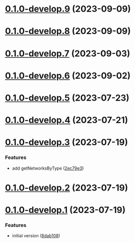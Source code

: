 # [0.1.0-develop.9](https://git.lumeweb.com/LumeWeb/kernel-network-registry-client/compare/v0.1.0-develop.8...v0.1.0-develop.9) (2023-09-09)

# [0.1.0-develop.8](https://git.lumeweb.com/LumeWeb/kernel-network-registry-client/compare/v0.1.0-develop.7...v0.1.0-develop.8) (2023-09-09)

# [0.1.0-develop.7](https://git.lumeweb.com/LumeWeb/kernel-network-registry-client/compare/v0.1.0-develop.6...v0.1.0-develop.7) (2023-09-03)

# [0.1.0-develop.6](https://git.lumeweb.com/LumeWeb/kernel-network-registry-client/compare/v0.1.0-develop.5...v0.1.0-develop.6) (2023-09-02)

# [0.1.0-develop.5](https://git.lumeweb.com/LumeWeb/kernel-network-registry-client/compare/v0.1.0-develop.4...v0.1.0-develop.5) (2023-07-23)

# [0.1.0-develop.4](https://git.lumeweb.com/LumeWeb/kernel-network-registry-client/compare/v0.1.0-develop.3...v0.1.0-develop.4) (2023-07-21)

# [0.1.0-develop.3](https://git.lumeweb.com/LumeWeb/kernel-network-registry-client/compare/v0.1.0-develop.2...v0.1.0-develop.3) (2023-07-19)


### Features

* add getNetworksByType ([2ec79e3](https://git.lumeweb.com/LumeWeb/kernel-network-registry-client/commit/2ec79e3242f1fd580973c5d18dab2c2b19d1eece))

# [0.1.0-develop.2](https://git.lumeweb.com/LumeWeb/kernel-network-registry-client/compare/v0.1.0-develop.1...v0.1.0-develop.2) (2023-07-19)

# [0.1.0-develop.1](https://git.lumeweb.com/LumeWeb/kernel-network-registry-client/compare/v0.0.1...v0.1.0-develop.1) (2023-07-19)


### Features

* initial version ([8dab108](https://git.lumeweb.com/LumeWeb/kernel-network-registry-client/commit/8dab108187930bc8077252f3fc10c94a5b1bac10))
